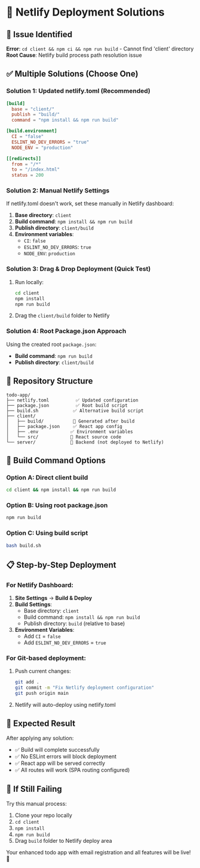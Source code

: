 # 🚀 Netlify Deployment Solutions

## 🚨 Issue Identified
**Error**: `cd client && npm ci && npm run build` - Cannot find 'client' directory
**Root Cause**: Netlify build process path resolution issue

## ✅ Multiple Solutions (Choose One)

### Solution 1: Updated netlify.toml (Recommended)
```toml
[build]
  base = "client/"
  publish = "build/"
  command = "npm install && npm run build"

[build.environment]
  CI = "false"
  ESLINT_NO_DEV_ERRORS = "true"
  NODE_ENV = "production"

[[redirects]]
  from = "/*"
  to = "/index.html"
  status = 200
```

### Solution 2: Manual Netlify Settings
If netlify.toml doesn't work, set these manually in Netlify dashboard:

1. **Base directory**: `client`
2. **Build command**: `npm install && npm run build`
3. **Publish directory**: `client/build`
4. **Environment variables**:
   - `CI`: `false`
   - `ESLINT_NO_DEV_ERRORS`: `true`
   - `NODE_ENV`: `production`

### Solution 3: Drag & Drop Deployment (Quick Test)
1. Run locally:
   ```bash
   cd client
   npm install
   npm run build
   ```
2. Drag the `client/build` folder to Netlify

### Solution 4: Root Package.json Approach
Using the created root `package.json`:
- **Build command**: `npm run build`
- **Publish directory**: `client/build`

## 🎯 Repository Structure
```
todo-app/
├── netlify.toml          ✅ Updated configuration
├── package.json          ✅ Root build script
├── build.sh             ✅ Alternative build script
├── client/
│   ├── build/           📁 Generated after build
│   ├── package.json     ✅ React app config
│   ├── .env            ✅ Environment variables
│   └── src/            📁 React source code
└── server/             📁 Backend (not deployed to Netlify)
```

## 🔧 Build Command Options

### Option A: Direct client build
```bash
cd client && npm install && npm run build
```

### Option B: Using root package.json
```bash
npm run build
```

### Option C: Using build script
```bash
bash build.sh
```

## 📋 Step-by-Step Deployment

### For Netlify Dashboard:
1. **Site Settings** → **Build & Deploy**
2. **Build Settings**:
   - Base directory: `client`
   - Build command: `npm install && npm run build`
   - Publish directory: `build` (relative to base)
3. **Environment Variables**:
   - Add `CI` = `false`
   - Add `ESLINT_NO_DEV_ERRORS` = `true`

### For Git-based deployment:
1. Push current changes:
   ```bash
   git add .
   git commit -m "Fix Netlify deployment configuration"
   git push origin main
   ```
2. Netlify will auto-deploy using netlify.toml

## 🎉 Expected Result
After applying any solution:
- ✅ Build will complete successfully
- ✅ No ESLint errors will block deployment
- ✅ React app will be served correctly
- ✅ All routes will work (SPA routing configured)

## 🔄 If Still Failing
Try this manual process:
1. Clone your repo locally
2. `cd client`
3. `npm install`
4. `npm run build`
5. Drag `build` folder to Netlify deploy area

Your enhanced todo app with email registration and all features will be live! 🚀